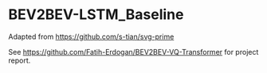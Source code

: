 # BEV2BEV-LSTM_Baseline
Adapted from https://github.com/s-tian/svg-prime

See https://github.com/Fatih-Erdogan/BEV2BEV-VQ-Transformer for project report.
